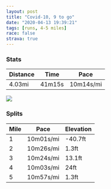 ```yaml
---
layout: post
title: "Covid-10, 9 to go"
date: "2020-04-13 19:39:21"
tags: [runs, 4-5 miles]
race: false
strava: true
---
```


### Stats

| Distance | Time | Pace |
|----------|------|------|
|4.03mi|41m15s|10m14s/mi|

<img src='https://maps.googleapis.com/maps/api/staticmap?maptype=roadmap&path=enc:eewwFrosbMCNKRy@v@GNGR@NGn@Yp@K`AIVURKBKREh@M\CZ?^BJCFBFDh@GVILGV[d@AFIR?NDDLFZJzAhA\JHJJDNR^TTVLFVTr@d@Cd@Kb@[z@Ub@IJ_@x@IZGd@KXa@t@k@jBWt@H\@ZGp@@NFLVRn@\b@\p@Zb@Vv@v@^Nl@f@\NpAz@\p@Z\VNZLPNZJFLNNx@\`@BNHf@JnA\bA^f@VfA`@h@F~@N|@Xx@P?FQh@Or@Q\K\MnAMd@ATCDI?Z?JCRaAHQJ]Hg@?YJiC@EFERI\Et@?f@HPNt@ZH?JEb@YJCb@?b@HV@B?AK@e@LODODCH]Ag@IOL?TBNLF?TCP@@CP?LIPCH@@BH@DCPFLAXFD?BCB@P?t@S`@CBBDCb@@XIHFNGR\@JJLTLBFZFXLPBJAb@NF@\GJMLb@LJBLBDRHp@BtAC\FRHAAf@JP@ZE\DRF`@BF@FNRH\?|@HPJPB^RVH`A@`@KZ@DB@FD@FJXNj@LdAATD`@XLRLHbBb@b@TT@^Hx@FFC\?BA@GIo@Ae@Sw@FgAAK?UM{@Qe@Gc@@KDK@CFA@GGE?COKi@AMGWAQ@cBc@q@EMEC?GHI@_@CWYSg@w@YGYUc@m@[EUSUAKDSFI?G@@FCHSLKBIJENo@?SFg@LIEE}@WG?QIKGQUGQSMM?CCE[OY?i@E]AQGO]g@KUSSSGGGG?KEG?[MI?OIe@Q[GSKg@g@IBEAQI}@U_A{@MEWQMSc@_@a@IECAEa@Og@_@SWGKCSOIc@Me@c@c@OWAUGSQOYIUIKg@Qa@IO@a@Mc@Ue@c@M?a@Uq@{@KGSCKEy@s@e@i@MQEQMKGCEDK?g@SGGcAc@K]?IOMEOEGECIBi@@YG_@WMAGK]MQc@[]MYQK[m@e@CSGmAy@OUUSI?IBGAOJADGCUQEIIAe@WEIa@YICSASK]a@KGWGo@k@KCMPE@CCWk@s@q@GIqA{@W[GAQBSGu@m@OYII]U][a@SI@QEC?c@j@SRGRKPENAb@CTe@hAIHUp@OZETQh@SdAGTBJAHDDC@@@ZXT`@TFLNb@Z@BJBDDH?`@TB?DCBM@QCQ@MHAHM&key=AIzaSyC1MId7bFpkLXNAaYhBSTb8jLyiSqzbDtM&size=800x800&markers=color:yellow|label:S|40.75619,-73.9969&markers=color:green|label:F|40.756300000000024,-73.99727999999989'>

### Splits

| Mile | Pace | Elevation |
|------|------|-----------|
|1|10m01s/mi|-40.7ft|
|2|10m26s/mi|1.3ft|
|3|10m24s/mi|13.1ft|
|4|10m03s/mi|24ft|
|5|10m57s/mi|1.3ft|
